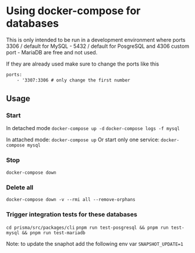 # Using docker-compose for databases

This is only intended to be run in a development environment where ports 3306 / default for MySQL - 5432 / default for PosgreSQL and 4306 custom port - MariaDB are free and not used.

If they are already used make sure to change the ports like this

```xml
ports:
    - '3307:3306 # only change the first number
```

## Usage

### Start

In detached mode
`docker-compose up -d`
`docker-compose logs -f mysql`

In attached mode:
`docker-compose up`
Or start only one service:
`docker-compose mysql`

### Stop

`docker-compose down`

### Delete all

`docker-compose down -v --rmi all --remove-orphans`

### Trigger integration tests for these databases

`cd prisma/src/packages/cli`
`pnpm run test-posgresql && pnpm run test-mysql && pnpm run test-mariadb`

Note: to update the snaphot add the following env var `SNAPSHOT_UPDATE=1`
